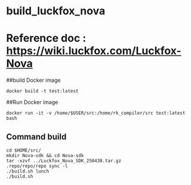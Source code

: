 # build_luckfox_nova
# Reference doc : https://wiki.luckfox.com/Luckfox-Nova

##build Docker image
```
docker build -t test:latest
```
##Run Docker image
```
docker run -it -v /home/$USER/src:/home/rk_compiler/src test:latest  bash
```

## Command build 
```
cd $HOME/src/
mkdir Nova-sdk && cd Nova-sdk
tar -xzvf ../Luckfox_Nova_SDK_250430.tar.gz 
.repo/repo/repo sync -l
./build.sh lunch
./build.sh
```
